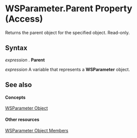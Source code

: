 
# WSParameter.Parent Property (Access)

Returns the parent object for the specified object. Read-only.


## Syntax

 _expression_ . **Parent**

 _expression_ A variable that represents a **WSParameter** object.


## See also


#### Concepts


[WSParameter Object](6d9f49f1-0185-a6fb-b46e-671edaa95cde.md)
#### Other resources


[WSParameter Object Members](8e191abe-029f-b8f3-b9a9-f4609da64c93.md)
